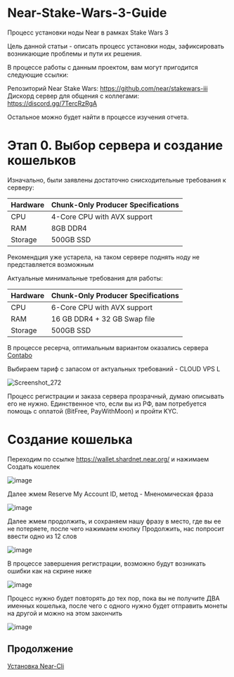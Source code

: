 # Near-Stake-Wars-3-Guide
Процесс установки ноды Near в рамках Stake Wars 3

Цель данной статьи - описать процесс установки ноды, зафиксировать возникающие проблемы и пути их решения.

В процессе работы с данным проектом, вам могут пригодится следующие ссылки:

Репозиторий Near Stake Wars: https://github.com/near/stakewars-iii
Дискорд сервер для общения с коллегами: https://discord.gg/7TercRzRgA

Остальное можно будет найти в процессе изучения отчета. 

# Этап 0. Выбор сервера и создание кошельков

Изначально, были заявлены достаточно снисходительные требования к серверу: 

| Hardware       | Chunk-Only Producer  Specifications                                   |
| -------------- | ---------------------------------------------------------------       |
| CPU            | 4-Core CPU with AVX support                                           |
| RAM            | 8GB DDR4                                                              |
| Storage        | 500GB SSD                                                             |

Рекомендция уже устарела, на таком сервере поднять ноду не представляется возможным

Актуальные минимальные требования для работы: 

| Hardware       | Chunk-Only Producer  Specifications                                   |
| -------------- | ---------------------------------------------------------------       |
| CPU            | 6-Core CPU with AVX support                                      |
| RAM            | 16 GB DDR4 + 32 GB Swap file                                          |
| Storage        | 500GB SSD                                                             |

В процессе ресерча, оптимальным вариантом оказались сервера [Contabo](https://contabo.com/en/vps/)

Выбираем тариф с запасом от актуальных требований - CLOUD VPS L

![Screenshot_272](https://user-images.githubusercontent.com/107760840/184492578-84e0e72a-0950-4baf-a3b8-13d88d9d0a31.png)

Процесс регистрации и заказа сервера прозрачный, думаю описывать его не нужно. 
Единственное что, если вы из РФ, вам потребуется помощь с оплатой (BitFree, PayWithMoon) и пройти KYC.

# Создание кошелька

Переходим по ссылке https://wallet.shardnet.near.org/ и нажимаем Создать кошелек

![image](https://user-images.githubusercontent.com/107760840/184493096-e0eff491-40af-46c8-86fd-550b7f638370.png)

Далее жмем Reserve My Account ID, метод - Мненомическая фраза 

![image](https://user-images.githubusercontent.com/107760840/184493111-b674cc52-8267-451a-9cfd-624bcd9cd95b.png)

Далее жмем продолжить, и сохраняем нашу фразу в место, где вы ее не потеряете, после чего нажимаем кнопку Продолжить, нас попросит ввести одно из 12 слов

![image](https://user-images.githubusercontent.com/107760840/184493150-8d96d288-f9fa-43f6-9845-3377c59918e8.png)

В процессе завершения регистрации, возможно будут возникать ошибки как на скрине ниже 

![image](https://user-images.githubusercontent.com/107760840/184493198-c54e41f6-8dac-4c32-88a5-592709c96181.png)

Процесс нужно будет повторять до тех пор, пока вы не получите ДВА именных кошелька, после чего с одного нужно будет отправить монеты на другой и можно на этом закончить

![image](https://user-images.githubusercontent.com/107760840/184493318-67c2b5bb-ea89-4cfd-a38a-0fe6e1fbf232.png)

## Продолжение
[Установка Near-Cli](./01.md)







